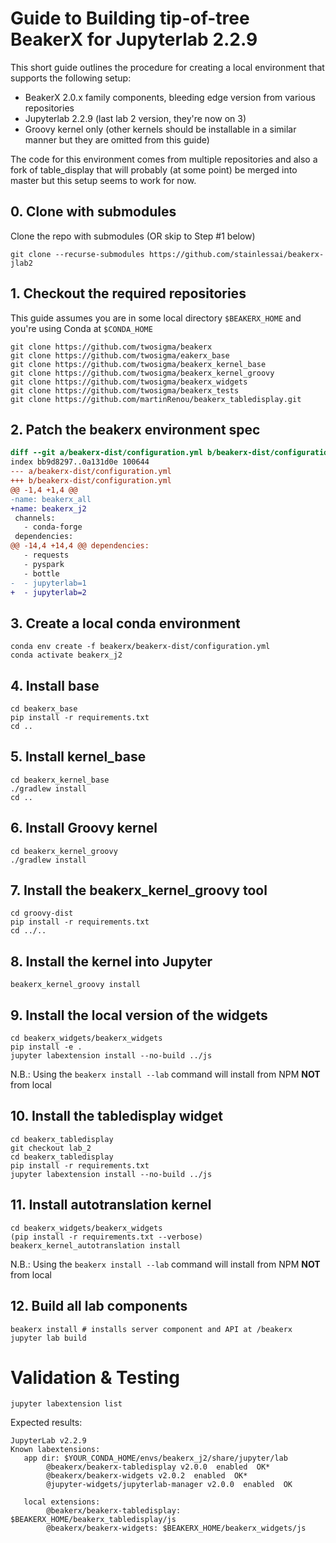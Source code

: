 # Guide to Building tip-of-tree BeakerX for Jupyterlab 2.2.9

This short guide outlines the procedure for creating a local environment that supports the following setup:

- BeakerX 2.0.x family components, bleeding edge version from various repositories
- Jupyterlab 2.2.9 (last lab 2 version, they're now on 3)
- Groovy kernel only (other kernels should be installable in a similar manner but they are omitted from this guide)

The code for this environment comes from multiple repositories and also a fork of table_display that will probably (at some point) be merged into master but this setup seems to work for now.

## 0. Clone with submodules

Clone the repo with submodules (OR skip to Step #1 below)

```
git clone --recurse-submodules https://github.com/stainlessai/beakerx-jlab2
```

## 1. Checkout the required repositories
This guide assumes you are in some local directory `$BEAKERX_HOME` and you're using Conda at `$CONDA_HOME`

```
git clone https://github.com/twosigma/beakerx
git clone https://github.com/twosigma/eakerx_base
git clone https://github.com/twosigma/beakerx_kernel_base
git clone https://github.com/twosigma/beakerx_kernel_groovy
git clone https://github.com/twosigma/beakerx_widgets
git clone https://github.com/twosigma/beakerx_tests
git clone https://github.com/martinRenou/beakerx_tabledisplay.git
```

## 2. Patch the beakerx environment spec
```diff
diff --git a/beakerx-dist/configuration.yml b/beakerx-dist/configuration.yml
index bb9d8297..0a131d0e 100644
--- a/beakerx-dist/configuration.yml
+++ b/beakerx-dist/configuration.yml
@@ -1,4 +1,4 @@
-name: beakerx_all
+name: beakerx_j2
 channels:
   - conda-forge
 dependencies:
@@ -14,4 +14,4 @@ dependencies:
   - requests
   - pyspark
   - bottle
-  - jupyterlab=1
+  - jupyterlab=2
```

## 3. Create a local conda environment
```
conda env create -f beakerx/beakerx-dist/configuration.yml
conda activate beakerx_j2
```

## 4. Install base
```
cd beakerx_base
pip install -r requirements.txt
cd ..
```

## 5. Install kernel_base
```
cd beakerx_kernel_base
./gradlew install
cd ..
```

## 6. Install Groovy kernel
```
cd beakerx_kernel_groovy
./gradlew install
```

## 7. Install the beakerx_kernel_groovy tool
```
cd groovy-dist
pip install -r requirements.txt
cd ../..
```

## 8. Install the kernel into Jupyter
```
beakerx_kernel_groovy install
```

## 9. Install the local version of the widgets
```
cd beakerx_widgets/beakerx_widgets
pip install -e .
jupyter labextension install --no-build ../js 
```

N.B.: Using the `beakerx install --lab` command will install from NPM **NOT** from local 

## 10. Install the tabledisplay widget
```
cd beakerx_tabledisplay
git checkout lab_2
cd beakerx_tabledisplay 
pip install -r requirements.txt
jupyter labextension install --no-build ../js 
```            

## 11. Install autotranslation kernel
```      
cd beakerx_widgets/beakerx_widgets
(pip install -r requirements.txt --verbose)
beakerx_kernel_autotranslation install
```
N.B.: Using the `beakerx install --lab` command will install from NPM **NOT** from local 

## 12. Build all lab components
```
beakerx install # installs server component and API at /beakerx
jupyter lab build
```

# Validation & Testing
```
jupyter labextension list
```

Expected results:

```
JupyterLab v2.2.9
Known labextensions:
   app dir: $YOUR_CONDA_HOME/envs/beakerx_j2/share/jupyter/lab
        @beakerx/beakerx-tabledisplay v2.0.0  enabled  OK*
        @beakerx/beakerx-widgets v2.0.2  enabled  OK*
        @jupyter-widgets/jupyterlab-manager v2.0.0  enabled  OK

   local extensions:
        @beakerx/beakerx-tabledisplay: $BEAKERX_HOME/beakerx_tabledisplay/js
        @beakerx/beakerx-widgets: $BEAKERX_HOME/beakerx_widgets/js
```


